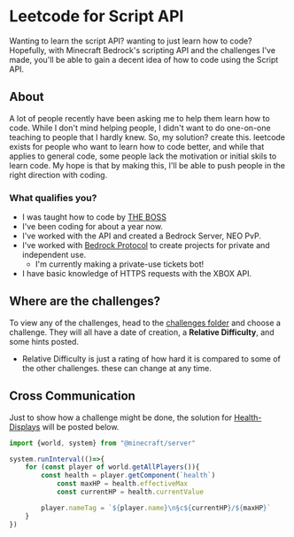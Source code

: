 # Leetcode for Script API

Wanting to learn the script API? wanting to just learn how to code? 
Hopefully, with Minecraft Bedrock's scripting API and the challenges 
I've made, you'll be able to gain a decent idea of how to code using 
the Script API.

## About

A lot of people recently have been asking me to help them learn how to code. While I don't mind helping people, I didn't want to do one-on-one teaching to people that I hardly knew.
So, my solution? create this. leetcode exists for people who want to learn how to code better, and while that applies to general code, some people lack the motivation or initial skils to learn code. My hope is that by making this, I'll be able to push people in the right direction with coding.

### What qualifies you?

- I was taught how to code by [THE BOSS](https://github.com/THEBOSS9345)
- I've been coding for about a year now.
- I've worked with the API and created a Bedrock Server, NEO PvP.
- I've worked with [Bedrock Protocol](https://github.com/PrismarineJS/bedrock-protocol) to create projects for private and independent use.
  - I'm currently making a private-use tickets bot!
- I have basic knowledge of HTTPS requests with the XBOX API. 

## Where are the challenges?

To view any of the challenges, head to the [challenges folder](https://github.com/Remanxnce/Leetcode-For-Script-API/tree/main/Challenges) and choose a challenge. They will all have a date of creation, a __Relative Difficulty__, and some hints posted.
 - Relative Difficulty is just a rating of how hard it is compared to some of the other challenges. these can change at any time.

## Cross Communication

Just to show how a challenge might be done, the solution for [Health-Displays](https://github.com/Remanxnce/Leetcode-For-Script-API/blob/main/Challenges/health-displays.md) will be posted below.

```js
import {world, system} from "@minecraft/server"

system.runInterval(()=>{
    for (const player of world.getAllPlayers()){
        const health = player.getComponent(`health`)
            const maxHP = health.effectiveMax
            const currentHP = health.currentValue

        player.nameTag = `${player.name}\n§c${currentHP}/${maxHP}`
    }
})

```